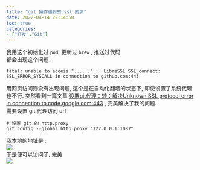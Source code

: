 ```yaml
---
title: "git 操作遇到的 ssl 的坑"
date: 2022-04-14 22:14:58
toc: true
categories:
- ["开发","Git"]
---
```


我用这个初始化过 `pod`, 更新过 `brew` , 推送过代码<br />都会出现这个问题.

```
fatal: unable to access "......" :  LibreSSL SSL_connect: SSL_ERROR_SYSCALL in connection to github.com:443
```
用网页访问则没有出现问题, 这个是在自动化翻墙的状态下, 即使设置了系统代理也不行. 突然看到一篇文章 [设置git代理：转：解决Unknown SSL protocol error in connection to code.google.com:443](http://blog.csdn.net/atupal/article/details/8115190) , 完美解决了我的问题.<br />需要设置 git 代理访问 url
```
# 设置 git 的 http.proxy
git config --global http.proxy "127.0.0.1:1087"
```
我本地的地址是 :<br />![](https://file.wulicode.com/yuque/202208/04/14/59106ZmTJ2UP.jpg?x-oss-process=image/resize,h_348)<br />于是便可以访问了, 完美<br />![](https://file.wulicode.com/yuque/202208/04/14/5911H6sAMaQ9.jpg?x-oss-process=image/resize,h_212)

